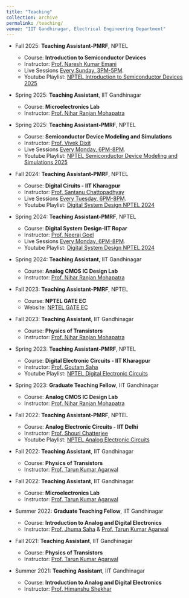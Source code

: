 ```yaml
---
title: "Teaching"
collection: archive
permalink: /teaching/
venue: "IIT Gandhinagar, Electrical Engineering Department"
---
```

* Fall 2025: **Teaching Assistant-PMRF**, NPTEL
  * Course: **Introduction to Semiconductor Devices**
  * Instructor: [Prof. Naresh Kumar Emani](https://iith.ac.in/ee/naresh/)
  * Live Sessions [Every Sunday, 3PM-5PM](meet.google.com/eqj-dtxa-vnu).
  * Youtube Playlist: [NPTEL Introduction to Semiconductor Devices 2025](https://youtube.com/playlist?list=PLUSiNOu9YYdSQ6yPH_nvIPfXnBQEFUASV&si=WnzBba4S1_hztUp2)


* Spring 2025: **Teaching Assistant**, IIT Gandhinagar
  * Course: **Microelectronics Lab**
  * Instructor: [Prof. Nihar Ranjan Mohapatra](https://niharmohapatra.github.io/)


* Spring 2025: **Teaching Assistant-PMRF**, NPTEL
  * Course: **Semiconductor Device Modeling and Simulations**
  * Instructor: [Prof. Vivek Dixit](https://www.iitkgp.ac.in/department/EC/faculty/ec-vdixit)
  * Live Sessions [Every Monday, 6PM-8PM](https://meet.google.com/hgz-kjwc-oje).
  * Youtube Playlist: [NPTEL Semiconductor Device Modeling and Simulations 2025](https://youtube.com/playlist?list=PLUSiNOu9YYdR0RPNVt2t0nMcJV7UDevz_&si=zUF2KenNh4-64PTg)


* Fall 2024: **Teaching Assistant-PMRF**, NPTEL
  * Course: **Digital Ciruits - IIT Kharagpur**
  * Instructor: [Prof. Santanu Chattopadhyay](https://www.iitkgp.ac.in/department/RT/faculty/rt-santanu)
  * Live Sessions [Every Tuesday, 6PM-8PM](https://meet.google.com/hgz-kjwc-oje).
  * Youtube Playlist: [Digital System Design NPTEL 2024](https://youtube.com/playlist?list=PLUSiNOu9YYdQNNzDoMkYZlb3tau8iu6Cg&si=LA_hSGckkMBiAa8h)

* Spring 2024: **Teaching Assistant-PMRF**, NPTEL
  * Course: **Digital System Design-IIT Ropar**
  * Instructor: [Prof. Neeraj Goel](https://sites.google.com/view/neerajgoel/)
  * Live Sessions [Every Monday, 6PM-8PM](https://meet.google.com/uav-awcg-kbd).
  * Youtube Playlist: [Digital System Design NPTEL 2024](https://youtube.com/playlist?list=PLUSiNOu9YYdSWFKB8-887gcV1KZL5E8rA&si=p7S7v0qilwyscVhH)

* Spring 2024: **Teaching Assistant**, IIT Gandhinagar
  * Course: **Analog CMOS IC Design Lab**
  * Instructor: [Prof. Nihar Ranjan Mohapatra](https://niharmohapatra.github.io/)


* Fall 2023: **Teaching Assistant-PMRF**, NPTEL
  * Course: **NPTEL GATE EC**
  * Website: [NPTEL GATE EC](https://gate.nptel.ac.in/videosolutions.php?branchID=1&cid=2)


* Fall 2023: **Teaching Assistant**, IIT Gandhinagar
  * Course: **Physics of Transistors**
  * Instructor: [Prof. Nihar Ranjan Mohapatra](https://niharmohapatra.github.io/)

 
* Spring 2023: **Teaching Assistant-PMRF**, NPTEL
  * Course: **Digital Electronic Circuits - IIT Kharagpur**
  * Instructor: [Prof. Goutam Saha](http://www.iitkgp.ac.in/department/EC/faculty/ec-gsaha)
  * Youtube Playlist: [NPTEL Digital Electronic Circuits](https://www.youtube.com/playlist?list=PLUSiNOu9YYdR-x4SULe-9Ww8_z79dONxw)

 
* Spring 2023: **Graduate Teaching Fellow**, IIT Gandhinagar
  * Course: **Analog CMOS IC Design Lab**
  * Instructor: [Prof. Nihar Ranjan Mohapatra](https://niharmohapatra.github.io/)


* Fall 2022: **Teaching Assistant-PMRF**, NPTEL
  * Course: **Analog Electronic Circuits - IIT Delhi**
  * Instructor: [Prof. Shouri Chatterjee](https://web.iitd.ac.in/~shouri/)
  * Youtube Playlist: [NPTEL Analog Electronic Circuits](https://www.youtube.com/playlist?list=PLUSiNOu9YYdQctZEvUgvIq1Lr9j44rhFy)


* Fall 2022: **Teaching Assistant**, IIT Gandhinagar
  * Course: **Physics of Transistors**
  * Instructor: [Prof. Tarun Kumar Agarwal](https://iitgn.ac.in/faculty/ee/fac-tarun)

  
* Fall 2022: **Teaching Assistant**, IIT Gandhinagar
  * Course: **Microelectronics Lab**
  * Instructor: [Prof. Tarun Kumar Agarwal](https://iitgn.ac.in/faculty/ee/fac-tarun)
 
    
* Summer 2022: **Graduate Teaching Fellow**, IIT Gandhinagar
  * Course: **Introduction to Analog and Digital Electronics**
  * Instructor: [Prof. Jhuma Saha](https://iitgn.ac.in/faculty/ee/fac-jhuma) & [Prof. Tarun Kumar Agarwal](https://iitgn.ac.in/faculty/ee/fac-tarun)


* Fall 2021: **Teaching Assistant**, IIT Gandhinagar
  * Course: **Physics of Transistors**
  * Instructor: [Prof. Tarun Kumar Agarwal](https://iitgn.ac.in/faculty/ee/fac-tarun)


* Summer 2021: **Teaching Assistant**, IIT Gandhinagar
  * Course: **Introduction to Analog and Digital Electronics**
  * Instructor: [Prof. Himanshu Shekhar](https://iitgn.ac.in/faculty/ee/fac-himanshu)
